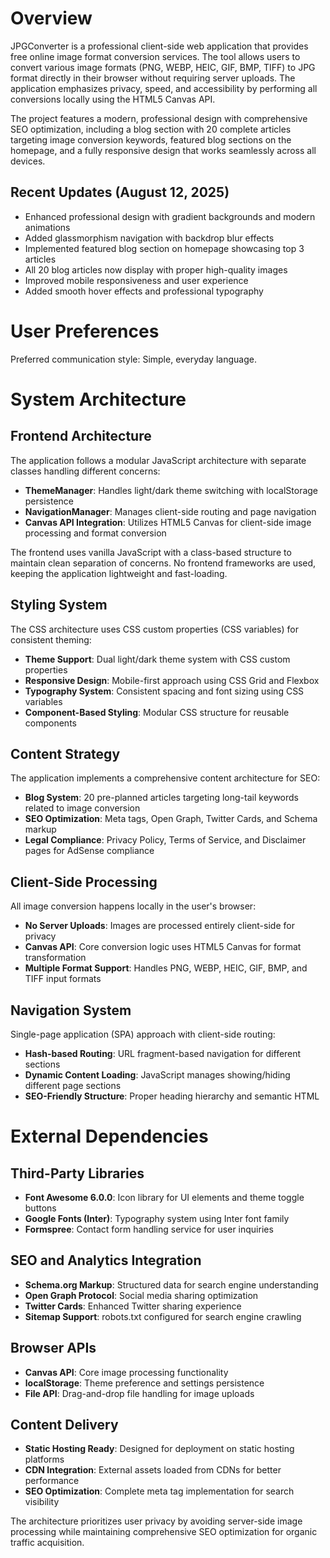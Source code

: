 # Overview

JPGConverter is a professional client-side web application that provides free online image format conversion services. The tool allows users to convert various image formats (PNG, WEBP, HEIC, GIF, BMP, TIFF) to JPG format directly in their browser without requiring server uploads. The application emphasizes privacy, speed, and accessibility by performing all conversions locally using the HTML5 Canvas API.

The project features a modern, professional design with comprehensive SEO optimization, including a blog section with 20 complete articles targeting image conversion keywords, featured blog sections on the homepage, and a fully responsive design that works seamlessly across all devices.

## Recent Updates (August 12, 2025)
- Enhanced professional design with gradient backgrounds and modern animations
- Added glassmorphism navigation with backdrop blur effects
- Implemented featured blog section on homepage showcasing top 3 articles
- All 20 blog articles now display with proper high-quality images
- Improved mobile responsiveness and user experience
- Added smooth hover effects and professional typography

# User Preferences

Preferred communication style: Simple, everyday language.

# System Architecture

## Frontend Architecture
The application follows a modular JavaScript architecture with separate classes handling different concerns:

- **ThemeManager**: Handles light/dark theme switching with localStorage persistence
- **NavigationManager**: Manages client-side routing and page navigation
- **Canvas API Integration**: Utilizes HTML5 Canvas for client-side image processing and format conversion

The frontend uses vanilla JavaScript with a class-based structure to maintain clean separation of concerns. No frontend frameworks are used, keeping the application lightweight and fast-loading.

## Styling System
The CSS architecture uses CSS custom properties (CSS variables) for consistent theming:

- **Theme Support**: Dual light/dark theme system with CSS custom properties
- **Responsive Design**: Mobile-first approach using CSS Grid and Flexbox
- **Typography System**: Consistent spacing and font sizing using CSS variables
- **Component-Based Styling**: Modular CSS structure for reusable components

## Content Strategy
The application implements a comprehensive content architecture for SEO:

- **Blog System**: 20 pre-planned articles targeting long-tail keywords related to image conversion
- **SEO Optimization**: Meta tags, Open Graph, Twitter Cards, and Schema markup
- **Legal Compliance**: Privacy Policy, Terms of Service, and Disclaimer pages for AdSense compliance

## Client-Side Processing
All image conversion happens locally in the user's browser:

- **No Server Uploads**: Images are processed entirely client-side for privacy
- **Canvas API**: Core conversion logic uses HTML5 Canvas for format transformation
- **Multiple Format Support**: Handles PNG, WEBP, HEIC, GIF, BMP, and TIFF input formats

## Navigation System
Single-page application (SPA) approach with client-side routing:

- **Hash-based Routing**: URL fragment-based navigation for different sections
- **Dynamic Content Loading**: JavaScript manages showing/hiding different page sections
- **SEO-Friendly Structure**: Proper heading hierarchy and semantic HTML

# External Dependencies

## Third-Party Libraries
- **Font Awesome 6.0.0**: Icon library for UI elements and theme toggle buttons
- **Google Fonts (Inter)**: Typography system using Inter font family
- **Formspree**: Contact form handling service for user inquiries

## SEO and Analytics Integration
- **Schema.org Markup**: Structured data for search engine understanding
- **Open Graph Protocol**: Social media sharing optimization
- **Twitter Cards**: Enhanced Twitter sharing experience
- **Sitemap Support**: robots.txt configured for search engine crawling

## Browser APIs
- **Canvas API**: Core image processing functionality
- **localStorage**: Theme preference and settings persistence
- **File API**: Drag-and-drop file handling for image uploads

## Content Delivery
- **Static Hosting Ready**: Designed for deployment on static hosting platforms
- **CDN Integration**: External assets loaded from CDNs for better performance
- **SEO Optimization**: Complete meta tag implementation for search visibility

The architecture prioritizes user privacy by avoiding server-side image processing while maintaining comprehensive SEO optimization for organic traffic acquisition.